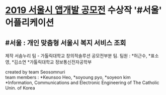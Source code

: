 # [2019 서울시 앱개발 공모전](https://www.seoulappcontest.org/) 수상작 '#서울' 어플리케이션

## #서울 : 개인 맞춤형 서울시 복지 서비스 조회

제작 서솜누리 팀 - 가톨릭대학교 창의적솔루션 공모전부분 팀.
팀원 : \*허근수, \*표소영, \*김소연  \*가톨릭대학교 정보통신전자공학부  
  
created by team Seosomnuri  
team members : \*Keunsoo Heo, \*soyoung pyo, \*soyeon kim  
\*Information, Communications and Electronic Engineering of The Catholic Unin. of Korea
